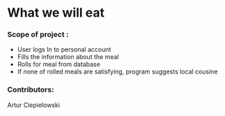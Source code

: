 
# What we will eat



<h3>Scope of project : </h3>

* User logs In to personal account
* Fills the information about the meal 
* Rolls for meal from database
* If none of rolled meals are satisfying, program suggests local cousine

<h3>Contributors:</h3>

<p>Artur Ciepielowski</p>